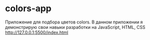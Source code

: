 # colors-app
Приложение для подбора цветов colors.
В данном приложении я демонстрирую свои навыки разработки на JavaScript, HTML, CSS
http://127.0.0.1:5500/index.html
